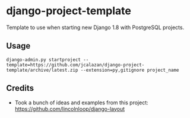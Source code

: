 # django-project-template

Template to use when starting new Django 1.8 with PostgreSQL projects.

## Usage

```
django-admin.py startproject --template=https://github.com/jcalazan/django-project-template/archive/latest.zip --extension=py,gitignore project_name
```

## Credits

- Took a bunch of ideas and examples from this project: https://github.com/lincolnloop/django-layout